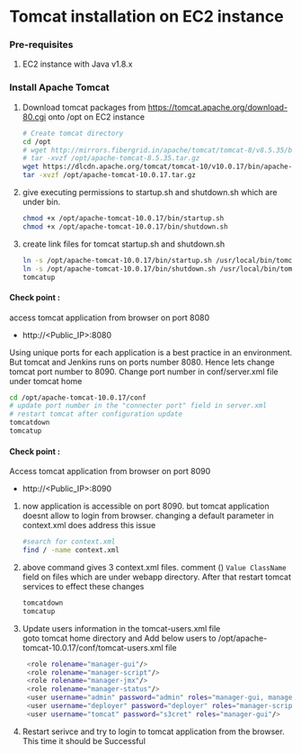 # Tomcat installation on EC2 instance

### Pre-requisites
1. EC2 instance with Java v1.8.x 

### Install Apache Tomcat
1. Download tomcat packages from  https://tomcat.apache.org/download-80.cgi onto /opt on EC2 instance
   ```sh 
   # Create tomcat directory
   cd /opt
   # wget http://mirrors.fibergrid.in/apache/tomcat/tomcat-8/v8.5.35/bin/apache-tomcat-8.5.35.tar.gz --> does not work anymore
   # tar -xvzf /opt/apache-tomcat-8.5.35.tar.gz
   wget https://dlcdn.apache.org/tomcat/tomcat-10/v10.0.17/bin/apache-tomcat-10.0.17.tar.gz
   tar -xvzf /opt/apache-tomcat-10.0.17.tar.gz
   ```
1. give executing permissions to startup.sh and shutdown.sh which are under bin. 
   ```sh
   chmod +x /opt/apache-tomcat-10.0.17/bin/startup.sh 
   chmod +x /opt/apache-tomcat-10.0.17/bin/shutdown.sh
   ```

1. create link files for tomcat startup.sh and shutdown.sh 
   ```sh
   ln -s /opt/apache-tomcat-10.0.17/bin/startup.sh /usr/local/bin/tomcatup
   ln -s /opt/apache-tomcat-10.0.17/bin/shutdown.sh /usr/local/bin/tomcatdown
   tomcatup
   ```
  #### Check point :
access tomcat application from browser on port 8080  
 - http://<Public_IP>:8080

  Using unique ports for each application is a best practice in an environment. But tomcat and Jenkins runs on ports number 8080. Hence lets change tomcat port number to 8090. Change port number in conf/server.xml file under tomcat home
   ```sh
 cd /opt/apache-tomcat-10.0.17/conf
# update port number in the "connecter port" field in server.xml
# restart tomcat after configuration update
tomcatdown
tomcatup
```
#### Check point :
Access tomcat application from browser on port 8090  
 - http://<Public_IP>:8090

1. now application is accessible on port 8090. but tomcat application doesnt allow to login from browser. changing a default parameter in context.xml does address this issue
   ```sh
   #search for context.xml
   find / -name context.xml
   ```
1. above command gives 3 context.xml files. comment (<!-- & -->) `Value ClassName` field on files which are under webapp directory. 
After that restart tomcat services to effect these changes
   ```sh 
   tomcatdown
   tomcatup
   ```
1. Update users information in the tomcat-users.xml file <br/>
goto tomcat home directory and Add below users to /opt/apache-tomcat-10.0.17/conf/tomcat-users.xml file
   ```sh
	<role rolename="manager-gui"/>
	<role rolename="manager-script"/>
	<role rolename="manager-jmx"/>
	<role rolename="manager-status"/>
	<user username="admin" password="admin" roles="manager-gui, manager-script, manager-jmx, manager-status"/>
	<user username="deployer" password="deployer" roles="manager-script"/>
	<user username="tomcat" password="s3cret" roles="manager-gui"/>
   ```
1. Restart serivce and try to login to tomcat application from the browser. This time it should be Successful

